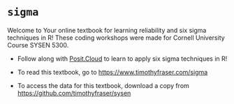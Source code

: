 # `sigma`

Welcome to Your online textbook for learning reliability and six sigma techniques in R! These coding workshops were made for Cornell University Course SYSEN 5300. 

- Follow along with [Posit.Cloud](https://posit.cloud) to learn to apply six sigma techniques in R!

- To read this textbook, go to https://www.timothyfraser.com/sigma

- To access the data for this textbook, download a copy from https://github.com/timothyfraser/sysen